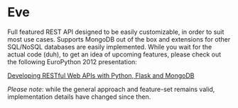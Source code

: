 Eve
===

Full featured REST API designed to be easily customizable, in order to suit most use cases. Supports MongoDB out of the box and extensions for other SQL/NoSQL databases are easily implemented. While you wait for the actual code (duh), to get an idea of upcoming features, please check out the following EuroPython 2012 presentation:

[Developing RESTful Web APIs with Python, Flask and MongoDB](https://speakerdeck.com/u/nicola/p/developing-restful-web-apis-with-python-flask-and-mongodb)

*Please note*: while the general approach and feature-set remains valid, implementation details have changed since then.